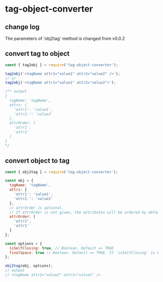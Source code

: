 # tag-object-converter
## change log
The parameters of 'obj2tag' method is changed from v0.0.2

## convert tag to object
```js
const { tag2obj } = require('tag-object-converter');

tag2obj('<tagName attr1="value1" attr2="value2" />');
// or
tag2obj('<tagName attr1="value1" attr2="value2">');

/** output
{
  tagName: 'tagName',
  attrs: {
    'attr1': 'value1',
    'attr2.': 'value2'
  },
  attrOrder: [
    'attr1',
    'attr2'
  ]
}
*/
```
## convert object to tag
```js
const { obj2tag } = require('tag-object-converter');

const obj = {
  tagName: 'tagName',
  attrs: {
    'attr1': 'value1',
    'attr2.': 'value2'
  },
  // attrOrder is optional.
  // If attrOrder is not given, the attributes will be ordered by default in outputted tag
  attrOrder: [
    'attr2',
    'attr1'
  ]
};

const options = {
  isSelfClosing: true, // Boolean. Default => TRUE
  finalSpace: true // Boolean. Default => TRUE. If 'isSelfClosing' is FALSE, this option will always be FALSE.
};

obj2tag(obj, options);
// output
// <tagName attr2="value2" attr1="value1" />
```
